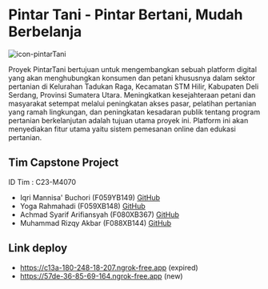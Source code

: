 # Pintar Tani - Pintar Bertani, Mudah Berbelanja
![icon-pintarTani](https://github.com/iqrima4422/PintarTani_ProjectCapstone/assets/79218009/868094fb-963a-4377-9187-6681236dd5a4)

Proyek PintarTani bertujuan untuk mengembangkan sebuah platform digital yang akan menghubungkan konsumen dan petani khususnya dalam sektor pertanian di Kelurahan Tadukan Raga, Kecamatan STM Hilir, Kabupaten Deli Serdang, Provinsi Sumatera Utara. Meningkatkan kesejahteraan petani dan masyarakat setempat melalui peningkatan akses pasar, pelatihan pertanian yang ramah lingkungan, dan peningkatan kesadaran publik tentang program pertanian berkelanjutan adalah tujuan utama proyek ini.
Platform ini akan menyediakan fitur utama yaitu sistem pemesanan online dan edukasi pertanian.

## Tim Capstone Project

ID Tim : C23-M4070

<ul>
    <li>Iqri Mannisa' Buchori (F059YB149) <a href="https://github.com/iqrima4422">GitHub</a></li>
    <li>Yoga Rahmahadi (F059XB148) <a href="https://github.com/yogahd">GitHub</a></li>
    <li>Achmad Syarif Arifiansyah (F080XB367) <a href="https://github.com/Arifian14">GitHub</a></li>
    <li>Muhammad Rizqy Akbar (F088XB144) <a href="https://github.com/R1zqy-Akbar">GitHub</a></li>
</ul>

## Link deploy

- https://c13a-180-248-18-207.ngrok-free.app (expired)
- https://57de-36-85-69-164.ngrok-free.app (new)
